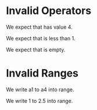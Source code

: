 # Invalid Operators

We expect that has value 4.
<!--           ^^^
error: attribute check expression requires a receiver [attribute-check.receiver.missing]
-->

We expect that is less than 1.
<!--           ^^^^^^^^^^^^
error: conditional operator requires a left-hand expression [conditional.lhs.missing]
-->

We expect that is empty.
<!--           ^^^^^^^^
error: predicate operator requires a left-hand expression [predicate.lhs.missing]
-->

# Invalid Ranges

We write a1 to a4 into range.
<!--     ^^
error: cannot range over expression of non-integer type 'String' [range.element.type.unsupported]
               ^^
error: cannot range over expression of non-integer type 'String' [range.element.type.unsupported]
-->

We write 1 to 2.5 into range.
<!--       ^^
error: cannot range over bounds of different types [range.element.type.mismatch]
         ^
note: lower bound has type 'int' [range.element.type.lower]
              ^^^
note: upper bound has type 'double' [range.element.type.upper]
              ^^^
error: cannot range over expression of non-integer type 'double' [range.element.type.unsupported]
-->
